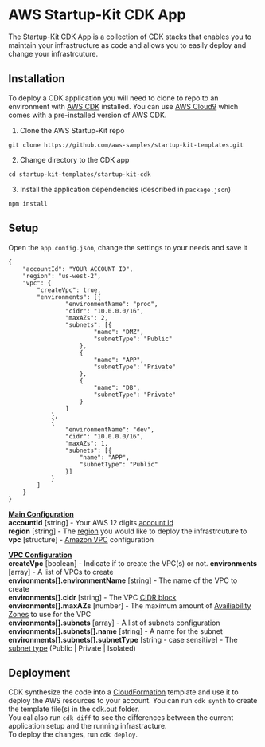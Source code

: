 # AWS Startup-Kit CDK App

The Startup-Kit CDK App is a collection of CDK stacks that enables you to maintain your infrastructure as code and 
allows you to easily deploy and change your infrastrcuture.

## Installation

To deploy a CDK application you will need to clone to repo to an environment with 
[AWS CDK](https://docs.aws.amazon.com/cdk/latest/guide/home.html) installed. You can use 
[AWS Cloud9](https://aws.amazon.com/cloud9/) which comes with a pre-installed version of AWS CDK.

1. Clone the AWS Startup-Kit repo
```
git clone https://github.com/aws-samples/startup-kit-templates.git
```
2. Change directory to the CDK app
```
cd startup-kit-templates/startup-kit-cdk
```
3. Install the application dependencies (described in `package.json`)
```
npm install
```

## Setup

Open the `app.config.json`, change the settings to your needs and save it
```
{
    "accountId": "YOUR ACCOUNT ID",
    "region": "us-west-2",
    "vpc": {
        "createVpc": true,
        "environments": [{
                "environmentName": "prod",
                "cidr": "10.0.0.0/16",
                "maxAZs": 2,
                "subnets": [{
                        "name": "DMZ",
                        "subnetType": "Public"
                    },
                    {
                        "name": "APP",
                        "subnetType": "Private"
                    },
                    {
                        "name": "DB",
                        "subnetType": "Private"
                    }
                ]
            },
            {
                "environmentName": "dev",
                "cidr": "10.0.0.0/16",
                "maxAZs": 1,
                "subnets": [{
                    "name": "APP",
                    "subnetType": "Public"
                }]
            }
        ]
    }
}
```

<u>**Main Configuration**</u>  
**accountId** [string] - Your AWS 12 digits [account id](https://docs.aws.amazon.com/IAM/latest/UserGuide/console_account-alias.html)  
**region** [string] - The [region](https://docs.aws.amazon.com/AWSEC2/latest/UserGuide/using-regions-availability-zones.html) 
you would like to deploy the infrastrcuture to  
**vpc** [structure] - [Amazon VPC](https://aws.amazon.com/vpc/) configuration

<u>**VPC Configuration**</u>  
**createVpc** [boolean] - Indicate if to create the VPC(s) or not.
**environments** [array] - A list of VPCs to create  
**environments[].environmentName** [string] - The name of the VPC to create  
**environments[].cidr** [string] - The VPC [CIDR block](https://en.wikipedia.org/wiki/Classless_Inter-Domain_Routing)  
**environments[].maxAZs** [number] - The maximum amount of 
[Availiability Zones](https://docs.aws.amazon.com/AWSEC2/latest/UserGuide/using-regions-availability-zones.html#concepts-availability-zones) 
to use for the VPC  
**environments[].subnets** [array] - A list of subnets configuration  
**environments[].subnets[].name** [string] - A name for the subnet  
**environments[].subnets[].subnetType** [string - case sensitive] - The [subnet type](https://docs.aws.amazon.com/cdk/api/latest/docs/@aws-cdk_aws-ec2.SubnetType.html) 
(Public | Private | Isolated)  


## Deployment

CDK synthesize the code into a [CloudFormation](https://aws.amazon.com/cloudformation/) template and use it to deploy 
the AWS resources to your account. You can run `cdk synth` to create the template file(s) in the cdk.out folder.  
You cal also run `cdk diff` to see the differences between the current application setup and the running infrastracture.  
To deploy the changes, run `cdk deploy`.